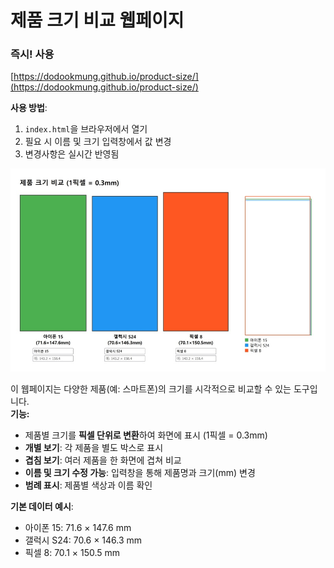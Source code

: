 # 제품 크기 비교 웹페이지

### 즉시! 사용
[https://dodookmung.github.io/product-size/](https://dodookmung.github.io/product-size/)


**사용 방법**:
1. `index.html`을 브라우저에서 열기
2. 필요 시 이름 및 크기 입력창에서 값 변경
3. 변경사항은 실시간 반영됨

<img src="imgs/example.jpg">

이 웹페이지는 다양한 제품(예: 스마트폰)의 크기를 시각적으로 비교할 수 있는 도구입니다.  
**기능:**
- 제품별 크기를 **픽셀 단위로 변환**하여 화면에 표시 (1픽셀 = 0.3mm)
- **개별 보기**: 각 제품을 별도 박스로 표시
- **겹침 보기**: 여러 제품을 한 화면에 겹쳐 비교
- **이름 및 크기 수정 가능**: 입력창을 통해 제품명과 크기(mm) 변경
- **범례 표시**: 제품별 색상과 이름 확인

**기본 데이터 예시**:
- 아이폰 15: 71.6 × 147.6 mm
- 갤럭시 S24: 70.6 × 146.3 mm
- 픽셀 8: 70.1 × 150.5 mm

